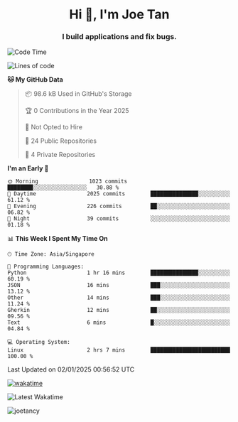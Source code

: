 <h1 align="center">Hi 👋, I'm Joe Tan</h1>
<h3 align="center">I build applications and fix bugs.</h3>

<!--START_SECTION:waka-->
![Code Time](http://img.shields.io/badge/Code%20Time-1%2C475%20hrs%2032%20mins-blue)

![Lines of code](https://img.shields.io/badge/From%20Hello%20World%20I%27ve%20Written-46.5%20million%20lines%20of%20code-blue)

**🐱 My GitHub Data** 

> 📦 98.6 kB Used in GitHub's Storage 
 > 
> 🏆 0 Contributions in the Year 2025
 > 
> 🚫 Not Opted to Hire
 > 
> 📜 24 Public Repositories 
 > 
> 🔑 4 Private Repositories 
 > 
**I'm an Early 🐤** 

```text
🌞 Morning                1023 commits        ████████░░░░░░░░░░░░░░░░░   30.88 % 
🌆 Daytime                2025 commits        ███████████████░░░░░░░░░░   61.12 % 
🌃 Evening                226 commits         ██░░░░░░░░░░░░░░░░░░░░░░░   06.82 % 
🌙 Night                  39 commits          ░░░░░░░░░░░░░░░░░░░░░░░░░   01.18 % 
```


📊 **This Week I Spent My Time On** 

```text
🕑︎ Time Zone: Asia/Singapore

💬 Programming Languages: 
Python                   1 hr 16 mins        ███████████████░░░░░░░░░░   60.19 % 
JSON                     16 mins             ███░░░░░░░░░░░░░░░░░░░░░░   13.12 % 
Other                    14 mins             ███░░░░░░░░░░░░░░░░░░░░░░   11.24 % 
Gherkin                  12 mins             ██░░░░░░░░░░░░░░░░░░░░░░░   09.56 % 
Text                     6 mins              █░░░░░░░░░░░░░░░░░░░░░░░░   04.84 % 

💻 Operating System: 
Linux                    2 hrs 7 mins        █████████████████████████   100.00 % 
```


 Last Updated on 02/01/2025 00:56:52 UTC
<!--END_SECTION:waka-->
[![wakatime](https://wakatime.com/badge/user/e0e3a0f0-6d69-4241-946d-0baaf7b91278.svg)](https://wakatime.com/@e0e3a0f0-6d69-4241-946d-0baaf7b91278)

![Latest Wakatime](https://github.com/joetancy/joetancy/workflows/Latest%20Wakatime/badge.svg)

<p align="left"> <img src="https://komarev.com/ghpvc/?username=joetancy" alt="joetancy" /> </p>

